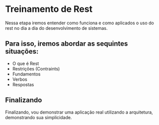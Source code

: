 # Treinamento de Rest

Nessa etapa iremos entender como funciona e como aplicados o uso do rest no dia a dia do desenvolvimento de sistemas.

## Para isso, iremos abordar as sequintes situações:

* O que é Rest
* Restrições (Contraints)
* Fundamentos
* Verbos
* Respostas

## Finalizando

Finalizando, vou demonstrar uma aplicação real utilizando a arquitetura, demonstrando sua simplicidade.

